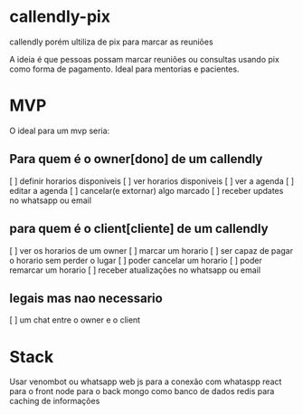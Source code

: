 # callendly-pix
callendly porém ultiliza de pix para marcar as reuniões

A ideia é que pessoas possam marcar reuniões ou consultas usando pix como forma de pagamento. Ideal para mentorias e pacientes.

# MVP
O ideal para um mvp seria:

## Para quem é o owner[dono] de um callendly
[ ] definir horarios disponiveis
[ ] ver horarios disponiveis
[ ] ver a agenda
[ ] editar a agenda
[ ] cancelar(e extornar) algo marcado
[ ] receber updates no whatsapp ou email

## para quem é o client[cliente] de um callendly
[ ] ver os horarios de um owner
[ ] marcar um horario
[ ] ser capaz de pagar o horario sem perder o lugar
[ ] poder cancelar um horario
[ ] poder remarcar um horario
[ ] receber atualizações no whatsapp ou email


## legais mas nao necessario
[ ] um chat entre o owner e o client

# Stack
Usar venombot ou whatsapp web js para a conexão com whataspp
react para o front
node para o back
mongo como banco de dados
redis para caching de informações 
